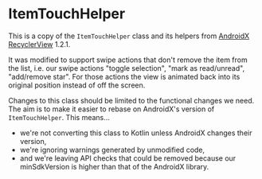 # ItemTouchHelper

This is a copy of the `ItemTouchHelper` class and its helpers from [AndroidX RecyclerView](https://developer.android.com/jetpack/androidx/releases/recyclerview) 1.2.1.

It was modified to support swipe actions that don't remove the item from the list, i.e. our swipe actions "toggle selection", "mark as read/unread", "add/remove star". For those actions the view is animated back into its original position instead of off the screen.

Changes to this class should be limited to the functional changes we need. The aim is to make it easier to rebase on AndroidX's version of `ItemTouchHelper`.
This means…

- we're not converting this class to Kotlin unless AndroidX changes their version,
- we're ignoring warnings generated by unmodified code,
- and we're leaving API checks that could be removed because our minSdkVersion is higher than that of the AndroidX library.

